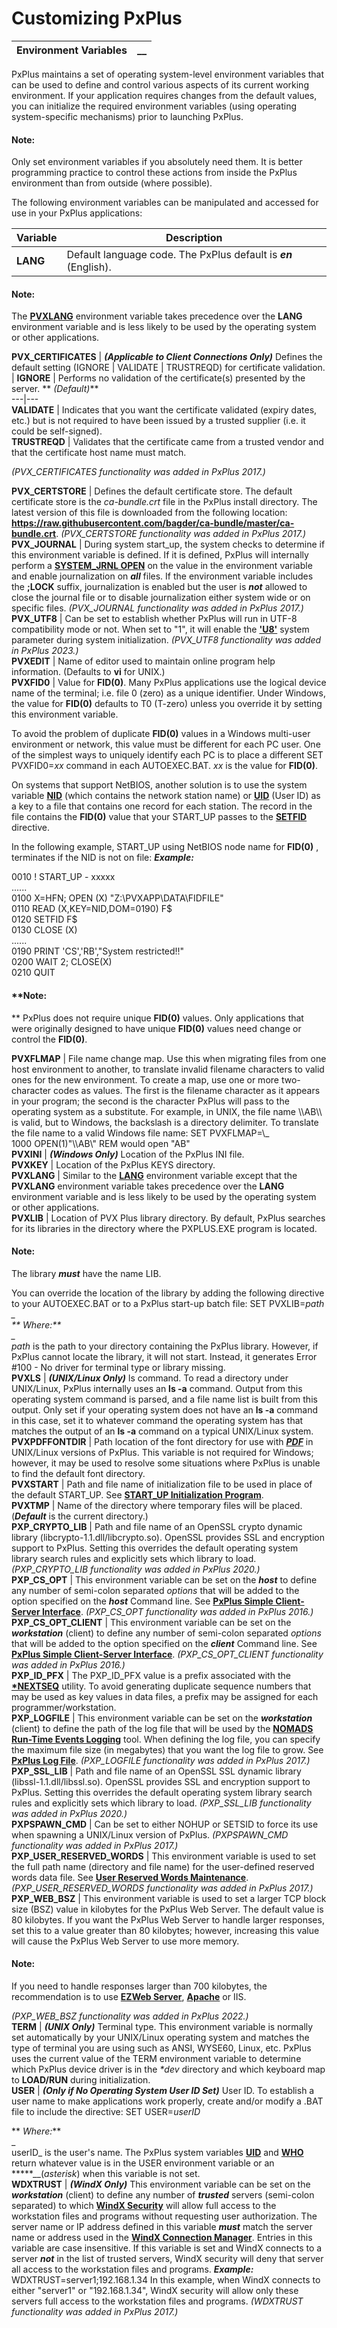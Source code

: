 # Customizing PxPlus

**Environment Variables** |  **__**  
---|---  
  
PxPlus maintains a set of operating system-level environment variables that can be used to define and control various aspects of its current working environment. If your application requires changes from the default values, you can initialize the required environment variables (using operating system-specific mechanisms) prior to launching PxPlus.

#### **Note:**  
Only set environment variables if you absolutely need them. It is better programming practice to control these actions from inside the PxPlus environment than from outside (where possible).

The following environment variables can be manipulated and accessed for use in your PxPlus applications:

**Variable** |  **Description**  
---|---  
**LANG** |  Default language code. The PxPlus default is **_en_** (English).

#### **Note:**  
The **[PVXLANG](Environment%20Variables.htm#Mark12)** environment variable takes precedence over the **LANG** environment variable and is less likely to be used by the operating system or other applications.  
  
**PVX_CERTIFICATES** |  **_(Applicable to Client Connections Only)_** Defines the default setting (IGNORE | VALIDATE | TRUSTREQD) for certificate validation. |  **IGNORE** |  Performs no validation of the certificate(s) presented by the server. ** _(Default)_**  
---|---  
**VALIDATE** |  Indicates that you want the certificate validated (expiry dates, etc.) but is not required to have been issued by a trusted supplier (i.e. it could be self-signed).  
**TRUSTREQD** |  Validates that the certificate came from a trusted vendor and that the certificate host name must match.  
  
_(PVX_CERTIFICATES functionality was added in PxPlus 2017.)_  
  
**PVX_CERTSTORE** |  Defines the default certificate store. The default certificate store is the _ca-bundle.crt_ file in the PxPlus install directory. The latest version of this file is downloaded from the following location: **<https://raw.githubusercontent.com/bagder/ca-bundle/master/ca-bundle.crt>**. _(PVX_CERTSTORE functionality was added in PxPlus 2017.)_  
**PVX_JOURNAL** |  During system start_up, the system checks to determine if this environment variable is defined. If it is defined, PxPlus will internally perform a **[SYSTEM_JRNL OPEN](../../directives/system_jrnl.md)** on the value in the environment variable and enable journalization on **_all_** files. If the environment variable includes the **;LOCK** suffix, journalization is enabled but the user is **_not_** allowed to close the journal file or to disable journalization either system wide or on specific files. _(PVX_JOURNAL functionality was added in PxPlus 2017.)_  
**PVX_UTF8** |  Can be set to establish whether PxPlus will run in UTF-8 compatibility mode or not. When set to "1", it will enable the **['U8'](../../parameters/u8.md)** system parameter during system initialization. _(PVX_UTF8 functionality was added in PxPlus 2023.)_  
**PVXEDIT** |  Name of editor used to maintain online program help information. (Defaults to **vi** for UNIX.)  
**PVXFID0** |  Value for **FID(0)**. Many PxPlus applications use the logical device name of the terminal; i.e. file 0 (zero) as a unique identifier. Under Windows, the value for **FID(0)** defaults to T0 (T-zero) unless you override it by setting this environment variable.  
  
To avoid the problem of duplicate **FID(0)** values in a Windows multi-user environment or network, this value must be different for each PC user. One of the simplest ways to uniquely identify each PC is to place a different SET PVXFID0=_xx_ command in each AUTOEXEC.BAT. _xx_ is the value for **FID(0)**.  
  
On systems that support NetBIOS, another solution is to use the system variable **[NID](../../variables/nid.md)** (which contains the network station name) or **[UID](../../variables/uid.md)** (User ID) as a key to a file that contains one record for each station. The record in the file contains the **FID(0)** value that your START_UP passes to the **[SETFID](../../directives/setfid.md)** directive.  
  
In the following example, START_UP using NetBIOS node name for **FID(0)** , terminates if the NID is not on file: **_Example:_**  
  
0010 ! START_UP - xxxxx   
......   
0100 X=HFN; OPEN (X) "Z:\PVXAPP\DATA\FIDFILE"   
0110 READ (X,KEY=NID,DOM=0190) F$   
0120 SETFID F$   
0130 CLOSE (X)   
......   
0190 PRINT 'CS','RB',"System restricted!!"   
0200 WAIT 2; CLOSE(X)   
0210 QUIT 

#### **Note:  
** PxPlus does not require unique **FID(0)** values. Only applications that were originally designed to have unique **FID(0)** values need change or control the **FID(0)**.  
  
**PVXFLMAP** |  File name change map. Use this when migrating files from one host environment to another, to translate invalid filename characters to valid ones for the new environment. To create a map, use one or more two-character codes as values. The first is the filename character as it appears in your program; the second is the character PxPlus will pass to the operating system as a substitute. For example, in UNIX, the file name \\\AB\\\ is valid, but to Windows, the backslash is a directory delimiter. To translate the file name to a valid Windows file name: SET PVXFLMAP=\\_   
1000 OPEN(1)"\\\AB\\\" REM would open "AB"  
**PVXINI** |  **_(Windows Only)_** Location of the PxPlus INI file.  
**PVXKEY** |  Location of the PxPlus KEYS directory.  
**PVXLANG** |  Similar to the **[LANG](Environment%20Variables.htm#Mark10)** environment variable except that the **PVXLANG** environment variable takes precedence over the **LANG** environment variable and is less likely to be used by the operating system or other applications.  
**PVXLIB** |  Location of PVX Plus library directory. By default, PxPlus searches for its libraries in the directory where the PXPLUS.EXE program is located.

#### **Note:**  
The library **_must_** have the name LIB.

You can override the location of the library by adding the following directive to your AUTOEXEC.BAT or to a PxPlus start-up batch file: SET PVXLIB=_path  
_  
** _Where:_**  
_  
path_ is the path to your directory containing the PxPlus library. However, if PxPlus cannot locate the library, it will not start. Instead, it generates Error #100 - No driver for terminal type or library missing.  
**PVXLS** |  **_(UNIX/Linux Only)_** ls command. To read a directory under UNIX/Linux, PxPlus internally uses an **ls -a** command. Output from this operating system command is parsed, and a file name list is built from this output. Only set if your operating system does not have an **ls -a** command in this case, set it to whatever command the operating system has that matches the output of an **ls -a** command on a typical UNIX/Linux system.  
**PVXPDFFONTDIR** |  Path location of the font directory for use with **[*PDF*](../../file_handling/~pdf~.md)** in UNIX/Linux versions of PxPlus. This variable is not required for Windows; however, it may be used to resolve some situations where PxPlus is unable to find the default font directory.  
**PVXSTART** |  Path and file name of initialization file to be used in place of the default START_UP. See **[START_UP Initialization Program](START_UP%20Initialization%20Program.md)**.  
**PVXTMP** |  Name of the directory where temporary files will be placed. (**_Default_** is the current directory.)  
**PXP_CRYPTO_LIB** |  Path and file name of an OpenSSL crypto dynamic library (libcrypto-1.1.dll/libcrypto.so). OpenSSL provides SSL and encryption support to PxPlus. Setting this overrides the default operating system library search rules and explicitly sets which library to load. _(PXP_CRYPTO_LIB functionality was added in PxPlus 2020.)_  
**PXP_CS_OPT** |  This environment variable can be set on the **_host_** to define any number of semi-colon separated _options_ that will be added to the option specified on the **_host_** Command line. See **[PxPlus Simple Client-Server Interface](../../simplecs/clienthost.md)**. _(PXP_CS_OPT functionality was added in PxPlus 2016.)_  
**PXP_CS_OPT_CLIENT** |  This environment variable can be set on the **_workstation_** (client) to define any number of semi-colon separated _options_ that will be added to the option specified on the **_client_** Command line. See **[PxPlus Simple Client-Server Interface](../../simplecs/clienthost.md)**. _(PXP_CS_OPT_CLIENT functionality was added in PxPlus 2016.)_  
**PXP_ID_PFX** |  The PXP_ID_PFX value is a prefix associated with the **[*NEXTSEQ](../../utilities/nextseq.md)** utility. To avoid generating duplicate sequence numbers that may be used as key values in data files, a prefix may be assigned for each programmer/workstation.  
**PXP_LOGFILE** |  This environment variable can be set on the **_workstation_** (client) to define the path of the log file that will be used by the **[NOMADS Run-Time Events Logging](../../NOMADS%20Graphical%20Application/Program%20Interaction/NOMADS%20Run-Time%20Utilities/Nomads%20Run-Time%20Logging.md)** tool. When defining the log file, you can specify the maximum file size (in megabytes) that you want the log file to grow. See **[PxPlus Log File](../../PxPlus%20User%20Guide/Development%20Tools/Error%20Handling%20and%20Debugging/Additional%20Debugging%20Procedures%20and%20Facilities.htm#logfile)**. _(PXP_LOGFILE functionality was added in PxPlus 2017.)_  
**PXP_SSL_LIB** |  Path and file name of an OpenSSL SSL dynamic library (libssl-1.1.dll/libssl.so). OpenSSL provides SSL and encryption support to PxPlus. Setting this overrides the default operating system library search rules and explicitly sets which library to load. _(PXP_SSL_LIB functionality was added in PxPlus 2020.)_  
**PXPSPAWN_CMD** |  Can be set to either NOHUP or SETSID to force its use when spawning a UNIX/Linux version of PxPlus. _(PXPSPAWN_CMD functionality was added in PxPlus 2017.)_  
**PXP_USER_RESERVED_WORDS** |  This environment variable is used to set the full path name (directory and file name) for the user-defined reserved words data file. See **[User Reserved Words Maintenance](../../Reserved%20Words.md)**. _(PXP_USER_RESERVED_WORDS functionality was added in PxPlus 2017.)_  
**PXP_WEB_BSZ** |  This environment variable is used to set a larger TCP block size (BSZ) value in kilobytes for the PxPlus Web Server. The default value is 80 kilobytes. If you want the PxPlus Web Server to handle larger responses, set this to a value greater than 80 kilobytes; however, increasing this value will cause the PxPlus Web Server to use more memory.

#### **Note:**  
If you need to handle responses larger than 700 kilobytes, the recommendation is to use **[EZWeb Server](../../EZWebServer/EZweb%20Introduction.md)**, **[Apache](../../apache.md)** or IIS.

_(PXP_WEB_BSZ functionality was added in PxPlus 2022.)_  
**TERM** |  **_(UNIX Only)_** Terminal type. This environment variable is normally set automatically by your UNIX/Linux operating system and matches the type of terminal you are using such as ANSI, WYSE60, Linux, etc. PxPlus uses the current value of the TERM environment variable to determine which PxPlus device driver is in the _*dev_ directory and which keyboard map to **LOAD/RUN** during initialization.  
**USER** |  **_(Only if No Operating System User ID Set)_** User ID. To establish a user name to make applications work properly, create and/or modify a .BAT file to include the directive: SET USER=_userID_  
  
** _Where:_**  
_  
userID_ is the user's name. The PxPlus system variables **[UID](../../variables/uid.md)** and **[WHO](../../variables/who.md)** return whatever value is in the USER environment variable or an *****__(_asterisk_) when this variable is not set.  
**WDXTRUST** |  **_(WindX Only)_** This environment variable can be set on the **_workstation_** (client) to define any number of **_trusted_** servers (semi-colon separated) to which **[WindX Security](../../windx/Windx%20Security.md)** will allow full access to the workstation files and programs without requesting user authorization. The server name or IP address defined in this variable **_must_** match the server name or address used in the **[WindX Connection Manager](../../windx/connectionmrg.md)**. Entries in this variable are case insensitive. If this variable is set and WindX connects to a server **_not_** in the list of trusted servers, WindX security will deny that server all access to the workstation files and programs. **_Example:_** WDXTRUST=server1;192.168.1.34 In this example, when WindX connects to either "server1" or "192.168.1.34", WindX security will allow only these servers full access to the workstation files and programs. _(WDXTRUST functionality was added in PxPlus 2017.)_
